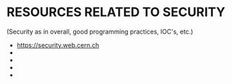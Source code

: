 # RESOURCES RELATED TO SECURITY

(Security as in overall, good programming practices, IOC's, etc.)

- https://security.web.cern.ch
- 
- 
- 
- 

